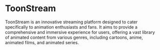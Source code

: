 # ToonStream
ToonStream is an innovative streaming platform designed to cater specifically to animation enthusiasts and fans. It aims to provide a comprehensive and immersive experience for users, offering a vast library of animated content from various genres, including cartoons, anime, animated films, and animated series.
